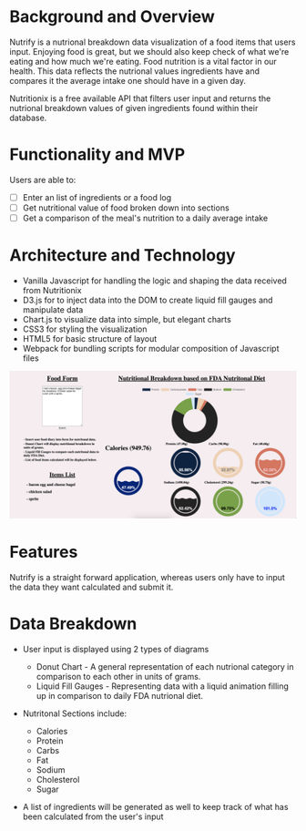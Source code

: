 # Background and Overview
Nutrify is a nutrional breakdown data visualization of a food items that users input.
Enjoying food is great, but we should also keep check of what we're eating and how much we're eating. Food nutrition is a vital factor in our health.
This data reflects the nutrional values ingredients have and compares it the average intake one should have in a given day.

Nutritionix is a free available API that filters user input and returns the nutrional breakdown values of given ingredients found within their database.

# Functionality and MVP
Users are able to:
- [ ] Enter an list of ingredients or a food log
- [ ] Get nutritional value of food broken down into sections
- [ ] Get a comparison of the meal's nutrition to a daily average intake

<!-- # Wireframes
![Wireframe](./wireframe_image/wireframe.jpg) -->

# Architecture and Technology

- Vanilla Javascript for handling the logic and shaping the data received from Nutritionix
- D3.js for to inject data into the DOM to create liquid fill gauges and manipulate data
- Chart.js to visualize data into simple, but elegant charts
- CSS3 for styling the visualization
- HTML5 for basic structure of layout
- Webpack for bundling scripts for modular composition of Javascript files


![](./assets/images/Nutrify.png)

# Features

Nutrify is a straight forward application, whereas users only have to input the data they want calculated and submit it.

# Data Breakdown

- User input is displayed using 2 types of diagrams 
  * Donut Chart - A general representation of each nutrional category in comparison to each other in units of grams.
  * Liquid Fill Gauges - Representing data with a liquid animation filling up in comparison to daily FDA nutrional diet.

- Nutritonal Sections include:
  * Calories
  * Protein
  * Carbs
  * Fat
  * Sodium
  * Cholesterol
  * Sugar

- A list of ingredients will be generated as well to keep track of what has been calculated from the user's input





<!-- # Implementation Timeline
## 8/13 Tuesday 
* Research D3 charts
* Research Chart.js
* Fetch data from API
* Format/filter necessary data for charts

## 8/14 Wednesday
* Find new API to replace down API
* Format/filter new data
* Start structuring design layout

## 8/15 Thursday
* Researching D3 Liquid Fill Gauge
* Structuring design layout

## 8/16 Friday
* Implementing D3 Liquid Fill Gauge 
* Structuring design layout

## 8/17 Saturday
* Implement CSS styling and effects accordingly
 -->

